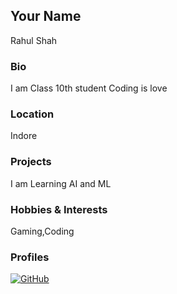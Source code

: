## Your Name
Rahul Shah
### Bio
I am Class 10th student Coding is love

### Location
Indore

### Projects
I am Learning AI and ML

### Hobbies & Interests
Gaming,Coding

### Profiles
[![GitHub][github-img]](https://github.com/Rahulshah192006/) 

[github-img]: https://i.imgur.com/9I6NRUm.png
